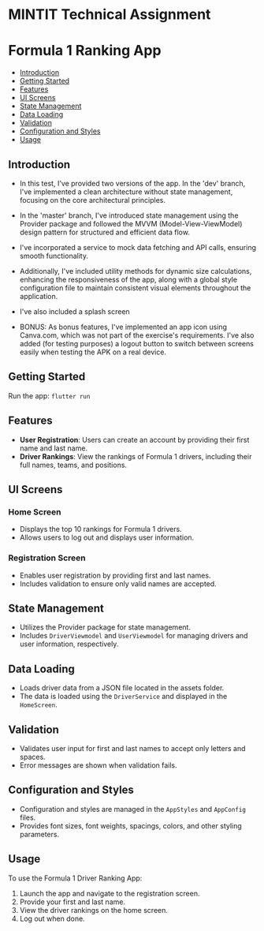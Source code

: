 # MINTIT Technical Assignment

# Formula 1 Ranking App

- [Introduction](#introduction)
- [Getting Started](#getting-started)
- [Features](#features)
- [UI Screens](#ui-screens)
- [State Management](#state-management)
- [Data Loading](#data-loading)
- [Validation](#validation)
- [Configuration and Styles](#configuration-and-styles)
- [Usage](#usage)

## Introduction

- In this test, I've provided two versions of the app. In the 'dev' branch, I've implemented a clean architecture without state management, focusing on the core architectural principles.

- In the 'master' branch, I've introduced state management using the Provider package and followed the MVVM (Model-View-ViewModel) design pattern for structured and efficient data flow.

- I've incorporated a service to mock data fetching and API calls, ensuring smooth functionality.

- Additionally, I've included utility methods for dynamic size calculations, enhancing the responsiveness of the app, along with a global style configuration file to maintain consistent visual elements throughout the application.

- I've also included a splash screen

- BONUS: As bonus features, I've implemented an app icon using Canva.com, which was not part of the exercise's requirements. I've also added (for testing purposes) a logout button to switch between screens easily when testing the APK on a real device.

## Getting Started

Run the app: `flutter run`

## Features

- **User Registration**: Users can create an account by providing their first name and last name.
- **Driver Rankings**: View the rankings of Formula 1 drivers, including their full names, teams, and positions.

## UI Screens

### Home Screen

- Displays the top 10 rankings for Formula 1 drivers.
- Allows users to log out and displays user information.

### Registration Screen

- Enables user registration by providing first and last names.
- Includes validation to ensure only valid names are accepted.

## State Management

- Utilizes the Provider package for state management.
- Includes `DriverViewmodel` and `UserViewmodel` for managing drivers and user information, respectively.

## Data Loading

- Loads driver data from a JSON file located in the assets folder.
- The data is loaded using the `DriverService` and displayed in the `HomeScreen`.

## Validation

- Validates user input for first and last names to accept only letters and spaces.
- Error messages are shown when validation fails.

## Configuration and Styles

- Configuration and styles are managed in the `AppStyles` and `AppConfig` files.
- Provides font sizes, font weights, spacings, colors, and other styling parameters.

## Usage

To use the Formula 1 Driver Ranking App:

1. Launch the app and navigate to the registration screen.
2. Provide your first and last name.
3. View the driver rankings on the home screen.
4. Log out when done.
